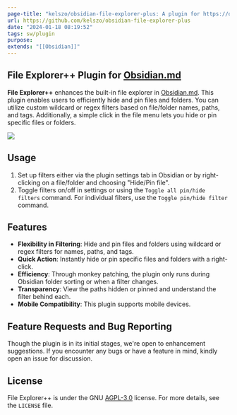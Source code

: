 ```yaml
---
page-title: "kelszo/obsidian-file-explorer-plus: A plugin for https://obsidian.md, which enables the ability to hide and pin specific files and folders in the file explorer by applying custom filters."
url: https://github.com/kelszo/obsidian-file-explorer-plus
date: "2024-01-18 08:19:52"
tags: sw/plugin
purpose:
extends: "[[Obsidian]]"
---
```


## File Explorer++ Plugin for [Obsidian.md](https://obsidian.md/)

**File Explorer++** enhances the built-in file explorer in [Obsidian.md](https://obsidian.md/). This plugin enables users to efficiently hide and pin files and folders. You can utilize custom wildcard or regex filters based on file/folder names, paths, and tags. Additionally, a simple click in the file menu lets you hide or pin specific files or folders.

[![](https://github.com/kelszo/obsidian-file-explorer-plus/raw/master/assets/example.png)](https://github.com/kelszo/obsidian-file-explorer-plus/blob/master/assets/example.png)

## **Usage**

1.  Set up filters either via the plugin settings tab in Obsidian or by right-clicking on a file/folder and choosing "Hide/Pin file".
2.  Toggle filters on/off in settings or using the `Toggle all pin/hide filters` command. For individual filters, use the `Toggle pin/hide filter` command.

## **Features**

-   **Flexibility in Filtering**: Hide and pin files and folders using wildcard or regex filters for names, paths, and tags.
-   **Quick Action**: Instantly hide or pin specific files and folders with a right-click.
-   **Efficiency**: Through monkey patching, the plugin only runs during Obsidian folder sorting or when a filter changes.
-   **Transparency**: View the paths hidden or pinned and understand the filter behind each.
-   **Mobile Compatibility**: This plugin supports mobile devices.

## **Feature Requests and Bug Reporting**

Though the plugin is in its initial stages, we're open to enhancement suggestions. If you encounter any bugs or have a feature in mind, kindly open an issue for discussion.

## **License**

File Explorer++ is under the GNU [AGPL-3.0](https://www.gnu.org/licenses/agpl-3.0.en.html) license. For more details, see the `LICENSE` file.